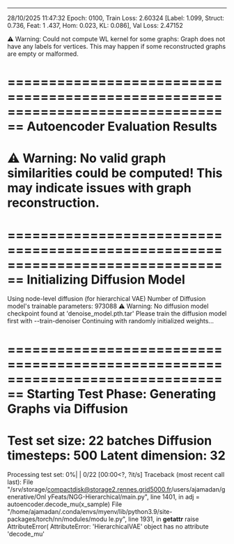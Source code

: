 --------------------------------------------------------------------------------          
28/10/2025 11:47:32 Epoch: 0100, Train Loss: 2.60324 [Label: 1.099, Struct: 0.736, Feat: 1
.437, Hom: 0.023, KL: 0.086], Val Loss: 2.47152                                  


⚠ Warning: Could not compute WL kernel for some graphs: Graph does not have any labels for
 vertices.
  This may happen if some reconstructed graphs are empty or malformed.

================================================================================
Autoencoder Evaluation Results
================================================================================
⚠ Warning: No valid graph similarities could be computed!
  This may indicate issues with graph reconstruction.
================================================================================

================================================================================
Initializing Diffusion Model
================================================================================
Using node-level diffusion (for hierarchical VAE)
Number of Diffusion model's trainable parameters: 973088
⚠ Warning: No diffusion model checkpoint found at 'denoise_model.pth.tar'
  Please train the diffusion model first with --train-denoiser
  Continuing with randomly initialized weights...

================================================================================
Starting Test Phase: Generating Graphs via Diffusion
================================================================================
  Test set size: 22 batches
  Diffusion timesteps: 500
  Latent dimension: 32 
================================================================================

Processing test set:   0%|                                         | 0/22 [00:00<?, ?it/s]
Traceback (most recent call last):
  File "/srv/storage/compactdisk@storage2.rennes.grid5000.fr/users/ajamadan/generative/Onl
yFeats/NGG-Hierarchical/main.py", line 1401, in <module>
    adj = autoencoder.decode_mu(x_sample)
  File "/home/ajamadan/.conda/envs/myenv/lib/python3.9/site-packages/torch/nn/modules/modu
le.py", line 1931, in __getattr__
    raise AttributeError(
AttributeError: 'HierarchicalVAE' object has no attribute 'decode_mu'
